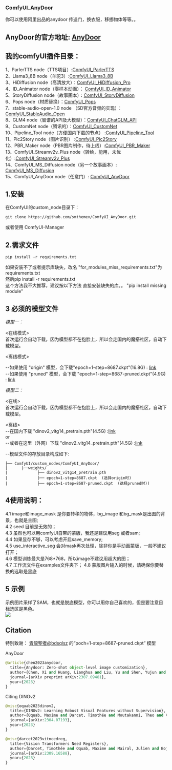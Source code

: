 ### ComfyUI_AnyDoor  
你可以使用阿里出品的anydoor 传送门，换衣服，移挪物体等等。。   

AnyDoor的官方地址: [AnyDoor](https://github.com/ali-vilab/AnyDoor)   
----

我的comfyUI插件目录：  
-----
1、ParlerTTS node（TTS项目）:[ComfyUI_ParlerTTS](https://github.com/smthemex/ComfyUI_ParlerTTS)     
2、Llama3_8B node（羊驼3）:[ComfyUI_Llama3_8B](https://github.com/smthemex/ComfyUI_Llama3_8B)      
3、HiDiffusion node（高清放大）：[ComfyUI_HiDiffusion_Pro](https://github.com/smthemex/ComfyUI_HiDiffusion_Pro)   
4、ID_Animator node（零样本动画）： [ComfyUI_ID_Animator](https://github.com/smthemex/ComfyUI_ID_Animator)       
5、StoryDiffusion node（故事画本）：[ComfyUI_StoryDiffusion](https://github.com/smthemex/ComfyUI_StoryDiffusion)  
6、Pops node（材质替换）：[ComfyUI_Pops](https://github.com/smthemex/ComfyUI_Pops)   
7、stable-audio-open-1.0 node （SD官方音频的实现）：[ComfyUI_StableAudio_Open](https://github.com/smthemex/ComfyUI_StableAudio_Open)        
8、GLM4 node（智谱的API及大模型）：[ComfyUI_ChatGLM_API](https://github.com/smthemex/ComfyUI_ChatGLM_API)   
9、CustomNet node（腾讯的）：[ComfyUI_CustomNet](https://github.com/smthemex/ComfyUI_CustomNet)           
10、Pipeline_Tool node（方便国内下载的节点） :[ComfyUI_Pipeline_Tool](https://github.com/smthemex/ComfyUI_Pipeline_Tool)    
11、Pic2Story node（图片识别） :[ComfyUI_Pic2Story](https://github.com/smthemex/ComfyUI_Pic2Story)   
12、PBR_Maker node（PBR图片制作，待上线）:[ComfyUI_PBR_Maker](https://github.com/smthemex/ComfyUI_PBR_Maker)      
13、ComfyUI_Streamv2v_Plus node（转绘，能用，未优化）:[ComfyUI_Streamv2v_Plus](https://github.com/smthemex/ComfyUI_Streamv2v_Plus)   
14、ComfyUI_MS_Diffusion node（另一个故事画本）: [ComfyUI_MS_Diffusion](https://github.com/smthemex/ComfyUI_MS_Diffusion)   
15、ComfyUI_AnyDoor node（任意门）: [ComfyUI_AnyDoor](https://github.com/smthemex/ComfyUI_AnyDoor)  

1.安装
---
  在ComfyUI的custom_node目录下：  
```
git clone https://github.com/smthemex/ComfyUI_AnyDoor.git
```
或者使用 ComfyUI-Manager 

2.需求文件    
---
```
pip install -r requirements.txt
```
如果安装不了或者提示库缺失，改名 "for_modules_miss_requirements.txt"为 requirements.txt    
然后pip install -r requirements.txt    
这个方法我不大推荐，建议按以下方法 直接安装缺失的库。。 
"pip install missing module"   

3  必须的模型文件   
---
*模型一：*   

<在线模式>    
首次运行会自动下载，因为模型都不在抱脸上，所以会走国内的魔搭社区，自动下载模型。    

<离线模式>   

--如果使用 "origin" 模型，会下载"epoch=1-step=8687.ckpt"(16.8G) : [link](https://huggingface.co/spaces/xichenhku/AnyDoor/tree/main)          
--如果使用 "pruned" 模型，会下载 "epoch=1-step=8687-pruned.ckpt"(4.9G) : [link](https://modelscope.cn/models/bdsqlsz/AnyDoor-Pruned/files)    

*模型二：*   

<在线>   
首次运行会自动下载，因为模型都不在抱脸上，所以会走国内的魔搭社区，自动下载模型。    

<离线>    
--在国内下载 "dinov2_vitg14_pretrain.pth"(4.5G) :[link](https://modelscope.cn/models/bdsqlsz/AnyDoor-Pruned/files)   
or   
--或者在这里（外网）下载 "dinov2_vitg14_pretrain.pth"(4.5G) :[link](https://github.com/facebookresearch/dinov2?tab=readme-ov-file)      

--模型文件的存放目录构成如下:  

```
├── ComfyUI/custom_nodes/ComfyUI_AnyDoor/
|      ├──weights/
|             ├── dinov2_vitg14_pretrain.pth
|             ├── epoch=1-step=8687.ckpt  (选择origin时)
|             ├── epoch=1-step=8687-pruned.ckpt  (选择pruned时))
```
4使用说明：
--
4.1 image和image_mask 是你要转移的物体，bg_image 和bg_mask是出图的背景，也就是主图;    
4.2 seed 目前是无效的；  
4.3 虽然也可以用comfyUI自带的蒙版，我还是建议用seg 或者sam;     
4.4 如果显存不够，可以考虑开启save_memory;   
4.5 use_interactive_seg 会对mask再次处理，除非你是手动画蒙版，一般不建议打开；      
4.6 模型训练最大是768*768，所以image不建议用超大的图；  
4.7 工作流文件在examples文件夹下； 
4.8 蒙版图片输入的时候，请确保你要替换的选取是黑底   

5 示例
---

示例图片采样了SAM，也就是脱底模型，你可以用你自己喜欢的，但是要注意目标选区是黑色。   
![](https://github.com/smthemex/ComfyUI_AnyDoor/blob/main/examples/example.png)


Citation
---
特别致谢： [青龍聖者@bdsqlsz](https://github.com/sdbds) 的“poch=1-step=8687-pruned.ckpt” 模型

AnyDoor
``` python  
@article{chen2023anydoor,
  title={Anydoor: Zero-shot object-level image customization},
  author={Chen, Xi and Huang, Lianghua and Liu, Yu and Shen, Yujun and Zhao, Deli and Zhao, Hengshuang},
  journal={arXiv preprint arXiv:2307.09481},
  year={2023}
}
```

Citing DINOv2
```python
@misc{oquab2023dinov2,
  title={DINOv2: Learning Robust Visual Features without Supervision},
  author={Oquab, Maxime and Darcet, Timothée and Moutakanni, Theo and Vo, Huy V. and Szafraniec, Marc and Khalidov, Vasil and Fernandez, Pierre and Haziza, Daniel and Massa, Francisco and El-Nouby, Alaaeldin and Howes, Russell and Huang, Po-Yao and Xu, Hu and Sharma, Vasu and Li, Shang-Wen and Galuba, Wojciech and Rabbat, Mike and Assran, Mido and Ballas, Nicolas and Synnaeve, Gabriel and Misra, Ishan and Jegou, Herve and Mairal, Julien and Labatut, Patrick and Joulin, Armand and Bojanowski, Piotr},
  journal={arXiv:2304.07193},
  year={2023}
}
```

```python
@misc{darcet2023vitneedreg,
  title={Vision Transformers Need Registers},
  author={Darcet, Timothée and Oquab, Maxime and Mairal, Julien and Bojanowski, Piotr},
  journal={arXiv:2309.16588},
  year={2023}
}
```
